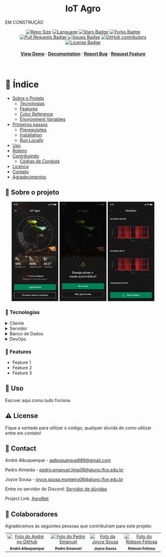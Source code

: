  
<!-- Badges -->
<h1 align="center"> IoT Agro</h1>

EM CONSTRUÇÃO

<div align="center">

<a href="https://github.com/AndreAlbu/IoTAgro/repo-size"><img src="https://img.shields.io/github/repo-size/AndreAlbu/IoTAgro" alt="Repo Size"/></a>
<a href="https://github.com/AndreAlbu/IoTAgro/languages/count"><img src="https://img.shields.io/github/languages/count/AndreAlbu/IoTAgro" alt="Language"/></a>
<a href="https://github.com/AndreAlbu/IoTAgro/stargazers"><img src="https://img.shields.io/github/stars/AndreAlbu/IoTAgro" alt="Stars Badge"/></a>
<a href="https://github.com/AndreAlbu/IoTAgro/network/members"><img src="https://img.shields.io/github/forks/AndreAlbu/IoTAgro" alt="Forks Badge"/></a>
<a href="https://github.com/AndreAlbu/IoTAgro/pulls"><img src="https://img.shields.io/github/issues-pr/AndreAlbu/IoTAgro" alt="Pull Requests Badge"/></a>
<a href="https://github.com/AndreAlbu/IoTAgro/awesome-githttps://github.com/AndreAlbu/IoTAgro/hub-profile-readme/issues"><img src="https://img.shields.io/github/issues/AndreAlbu/IoTAgro" alt="Issues Badge"/></a>
<a href="https://github.com/AndreAlbu/SVCf/graphs/contributors"><img alt="GitHub contributors" src="https://img.shields.io/github/contributors/AndreAlbu/IoTAgro?color=2b9348"></a>
<a href="https://github.com/AndreAlbu/IoTAgro/blob/master/LICENSE"><img src="https://img.shields.io/github/license/AndreAlbu/IoTAgro?color=2b9348" alt="License Badge"/></a>

<h4>
    <a href="https://github.com/Louis3797/awesome-readme-template/">View Demo</a>
  <span> · </span>
    <a href="https://github.com/Louis3797/awesome-readme-template">Documentation</a>
  <span> · </span>
    <a href="https://github.com/Louis3797/awesome-readme-template/issues/">Report Bug</a>
  <span> · </span>
    <a href="https://github.com/Louis3797/awesome-readme-template/issues/">Request Feature</a>
  </h4>
</div>

</div>

<br />

<!-- Table of Contents -->
# :notebook_with_decorative_cover: Índice

- [Sobre o Projeto](#star2-about-the-project)
  * [Tecnologias](#space_invader-tecnologias)
  * [Features](#dart-features)
  * [Color Reference](#art-color-reference)
  * [Environment Variables](#key-environment-variables)
- [Primeiros passos](#toolbox-getting-started)
  * [Prerequisites](#bangbang-prerequisites)
  * [Installation](#gear-installation)
  * [Run Locally](#running-run-locally)
- [Uso](#eyes-usage)
- [Roteiro](#compass-roadmap)
- [Contribuindo](#wave-contributing)
  * [Código de Conduta](#scroll-code-of-conduct)
- [Licença](#warning-license)
- [Contato](#handshake-contact)
- [Agradecimentos](#gem-acknowledgements)
  

<!-- About the Project -->
## :star2: Sobre o projeto

<div align="center">
   <img alt="Exemplo da Aplicação" src="/img/model_1.png" width="30%">
   <img alt="Exemplo da Aplicação" src="/img/model_2.png" width="30%">
   <img alt="Exemplo da Aplicação" src="/img/model_3.png" width="30%">
</div>

<!-- Tecnologias -->
### :space_invader: Tecnologias

<details>
  <summary>Cliente</summary>
  <ul>
    <li><a href="https://www.typescriptlang.org/">Typescript</a></li>
    <li><a href="https://nextjs.org/">Next.js</a></li>
    <li><a href="https://reactjs.org/">React.js</a></li>
    <li><a href="https://tailwindcss.com/">TailwindCSS</a></li>
  </ul>
</details>

<details>
  <summary>Servidor</summary>
  <ul>
    <li><a href="https://www.typescriptlang.org/">Typescript</a></li>
    <li><a href="https://expressjs.com/">Express.js</a></li>
    <li><a href="https://go.dev/">Golang</a></li>
    <li><a href="https://nestjs.com/">Nest.js</a></li>
    <li><a href="https://socket.io/">SocketIO</a></li>
    <li><a href="https://www.prisma.io/">Prisma</a></li>    
    <li><a href="https://www.apollographql.com/">Apollo</a></li>
    <li><a href="https://graphql.org/">GraphQL</a></li>
  </ul>
</details>

<details>
<summary>Banco de Dados</summary>
  <ul>
    <li><a href="https://thingspeak.com/">ThingSpeak IoT</a></li>
    <li><a href="https://firebase.google.com/">Firebase</a></li>
  </ul>
</details>

<details>
<summary>DevOps</summary>
  <ul>
    <li><a href="https://www.docker.com/">Docker</a></li>
    <li><a href="https://www.jenkins.io/">Jenkins</a></li>
    <li><a href="https://circleci.com/">CircleCLI</a></li>
  </ul>
</details>

<!-- Características -->
### :dart: Features

- Feature 1
- Feature 2
- Feature 3

<!-- Uso -->
## :eyes: Uso

Escrver aqui como tudo fnciona


<!-- Licença -->
## :warning: License

Fique a vontade para utilizar o código, qualquer dúvida de como utilizar entre em contato!


<!-- Contatos -->
## :handshake: Contact

André Albuquerque - aalbuquerque689@gmail.com

Pedro Almeida - pedro.emanuel.lima08@aluno.ifce.edu.br

Joyce Sousa - joyce.sousa.monteiro06@aluno.ifce.edu.br

Entre no servidor do Discord: [Servidor de dúvidas](https://discord.com/invite/NqhDpGEp)

Project Link: [AgroNet](https://github.com/AndreAlbu/IoTAgro/)

## 🤝 Colaboradores

Agradecemos às seguintes pessoas que contribuíram para este projeto:

<table>
  <tr>
    <td align="center">
      <a href="https://github.com/AndreAlbu">
        <img src="https://avatars.githubusercontent.com/u/47752060?v=4" width="100px;" alt="Foto do André no GitHub"/><br>
        <sub>
          <b>André Albuquerque</b>
        </sub>
      </a>
    </td>
    <td align="center">
      <a href="https://github.com/PedroEmanuelLima">
        <img src="https://avatars.githubusercontent.com/u/58365600?v=4" width="100px;" alt="Foto do Pedro Emanuel"/><br>
        <sub>
          <b>Pedro Emanuel</b>
        </sub>
      </a>
    </td>
    <td align="center">
      <a href="https://www.linkedin.com/in/joyce-sousa-49a612212/">
        <img src="https://media.licdn.com/dms/image/D4E03AQFK681eGxt7Dg/profile-displayphoto-shrink_400_400/0/1666901814455?e=1681948800&v=beta&t=uG0wtfzTa_bEPGbDHuBlX-IwtTvWcDTAVYPBvYaMRVE" width="100px;" alt="Foto da Joyce Sousa"/><br>
        <sub>
          <b>Joyce Sousa</b>
        </sub>
      </a>
    </td>
    <td align="center">
      <a href="https://www.linkedin.com/in/robsonf/">
        <img src="https://media.licdn.com/dms/image/C4E03AQHkOJXV6whimA/profile-displayphoto-shrink_400_400/0/1517719012369?e=1681948800&v=beta&t=iyopkMtUG0i4xA6RYAAoNCrsaiMA3BNmA8fLog9Gkko" width="100px;" alt="Foto do Robson Feitosa"/><br>
        <sub>
          <b>Robson Feitosa</b>
        </sub>
      </a>
    </td>
  </tr>
</table>
